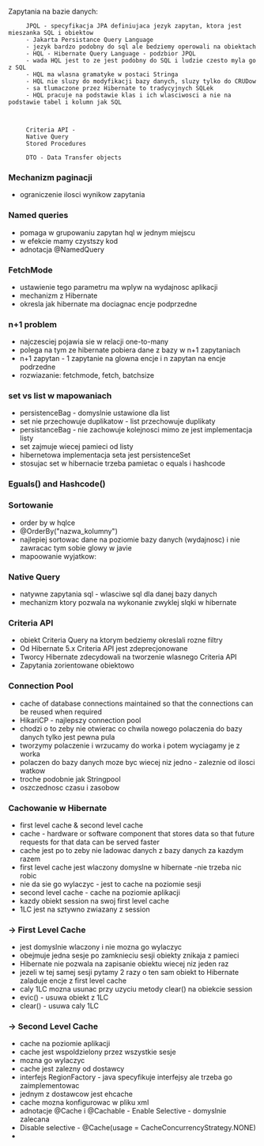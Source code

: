 Zapytania na bazie danych:

         JPQL - specyfikacja JPA definiujaca jezyk zapytan, ktora jest mieszanka SQL i obiektow
         - Jakarta Persistance Query Language
         - jezyk bardzo podobny do sql ale bedziemy operowali na obiektach
         - HQL - Hibernate Query Language - podzbior JPQL
         - wada HQL jest to ze jest podobny do SQL i ludzie czesto myla go z SQL
         - HQL ma wlasna gramatyke w postaci Stringa
         - HQL nie sluzy do modyfikacji bazy danych, sluzy tylko do CRUDow
         - sa tlumaczone przez Hibernate to tradycyjnych SQLek
         - HQL pracuje na podstawie klas i ich wlasciwosci a nie na podstawie tabel i kolumn jak SQL



         Criteria API -
         Native Query
         Stored Procedures

         DTO - Data Transfer objects

### Mechanizm paginacji
- ograniczenie ilosci wynikow zapytania

### Named queries
- pomaga w grupowaniu zapytan hql w jednym miejscu
- w efekcie mamy czystszy kod
- adnotacja @NamedQuery

### FetchMode
- ustawienie tego parametru ma wplyw na wydajnosc aplikacji
- mechanizm z Hibernate
- okresla jak hibernate ma dociagnac encje podprzedne 

### n+1 problem
- najczesciej pojawia sie w relacji one-to-many
- polega na tym ze hibernate pobiera dane z bazy w n+1 zapytaniach
- n+1 zapytan - 1 zapytanie na glowna encje i n zapytan na encje podrzedne
- rozwiazanie: fetchmode, fetch, batchsize

### set vs list w mapowaniach
- persistenceBag - domyslnie ustawione dla list
- set nie przechowuje duplikatow - list przechowuje duplikaty
- persistanceBag - nie zachowuje kolejnosci mimo ze jest implementacja listy
- set zajmuje wiecej pamieci od listy
- hibernetowa implementacja seta jest persistenceSet
- stosujac set w hibernacie trzeba pamietac o equals i hashcode

### Eguals() and Hashcode()

### Sortowanie 
- order by w hqlce
- @OrderBy("nazwa_kolumny")
- najlepiej sortowac dane na poziomie bazy danych (wydajnosc) i nie zawracac tym sobie glowy w javie
- mapoowanie wyjatkow:

### Native Query
- natywne zapytania sql - wlasciwe sql dla danej bazy danych 
- mechanizm ktory pozwala na wykonanie zwyklej slqki w hibernate

### Criteria API
- obiekt Criteria Query na ktorym bedziemy okreslali rozne filtry
- Od Hibernate 5.x Criteria API jest zdeprecjonowane
- Tworcy Hibernate zdecydowali na tworzenie wlasnego Criteria API
- Zapytania zorientowane obiektowo

### Connection Pool
- cache of database connections maintained so that the connections can be reused when required
- HikariCP - najlepszy connection pool
- chodzi o to zeby nie otwierac co chwila nowego polaczenia do bazy danych tylko jest pewna pula
- tworzymy polaczenie i wrzucamy do worka i potem wyciagamy je z worka
- polaczen do bazy danych moze byc wiecej niz jedno - zaleznie od ilosci watkow
- troche podobnie jak Stringpool
- oszczednosc czasu i zasobow

### Cachowanie w Hibernate
- first level cache & second level cache
- cache - hardware or software component that stores data so that future requests for that data can be served faster
- cache jest po to zeby nie ladowac danych z bazy danych za kazdym razem
- first level cache jest wlaczony domyslne w hibernate -nie trzeba nic robic 
- nie da sie go wylaczyc - jest to cache na poziomie sesji
- second level cache - cache na poziomie aplikacji
- kazdy obiekt session na swoj first level cache
- 1LC jest na sztywno zwiazany z session

### -> First Level Cache
- jest domyslnie wlaczony i nie mozna go wylaczyc 
- obejmuje jedna sesje po zamknieciu sesji obiekty znikaja z pamieci 
- Hibernate nie pozwala na zapisanie obiektu wiecej niz jeden raz
- jezeli w tej samej sesji pytamy 2 razy o ten sam obiekt to Hibernate zaladuje encje z first level cache
- caly 1LC mozna usunac przy uzyciu metody clear() na obiekcie session
- evic() - usuwa obiekt z 1LC
- clear() - usuwa caly 1LC

### -> Second Level Cache
- cache na poziomie aplikacji
- cache jest wspoldzielony przez wszystkie sesje
- mozna go wylaczyc
- cache jest zalezny od dostawcy
- interfejs RegionFactory - java specyfikuje interfejsy ale trzeba go zaimplementowac 
- jednym z dostawcow jest ehcache
- cache mozna konfigurowac w pliku xml
- adnotacje @Cache i @Cachable - Enable Selective - domyslnie zalecana
- Disable selective - @Cache(usage = CacheConcurrencyStrategy.NONE)
- 

